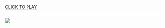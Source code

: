 
<a href="https://premium76.site?title=golden_hearts_games&ref=13M">CLICK TO PLAY</a></h3>
<hr>

<a href="https://premium76.site?title=golden_hearts_games&ref=13M"><img src="https://clearcache.store/games.png"></a>


